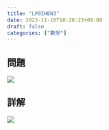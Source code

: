 ```yaml
---
title: "LP0IHEN3"
date: 2023-11-16T10:20:23+08:00
draft: false
categories: ["數學"]
---
```

<!--more-->

## 問題
<img src="/posts/solution/LP0IHEN3-q.png">

## 詳解
<img src="/posts/solution/LP0IHEN3-sol.png">

